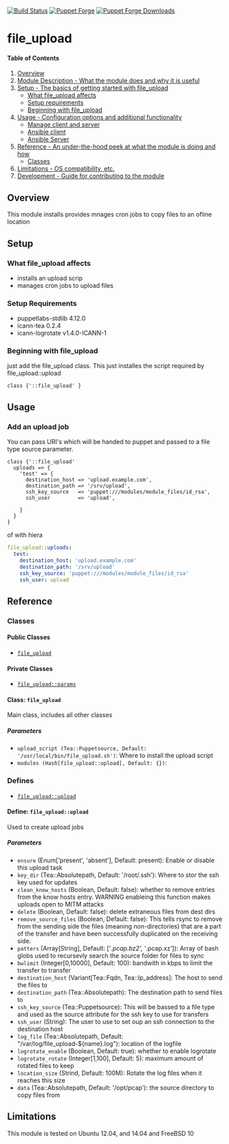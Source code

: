 [![Build Status](https://travis-ci.org/icann-dns/puppet-file_upload.svg?branch=master)](https://travis-ci.org/icann-dns/puppet-file_upload)
[![Puppet Forge](https://img.shields.io/puppetforge/v/icann/file_upload.svg?maxAge=2592000)](https://forge.puppet.com/icann/file_upload)
[![Puppet Forge Downloads](https://img.shields.io/puppetforge/dt/icann/file_upload.svg?maxAge=2592000)](https://forge.puppet.com/icann/file_upload)
# file_upload

#### Table of Contents

1. [Overview](#overview)
2. [Module Description - What the module does and why it is useful](#module-description)
3. [Setup - The basics of getting started with file_upload](#setup)
    * [What file_upload affects](#what-file_upload-affects)
    * [Setup requirements](#setup-requirements)
    * [Beginning with file_upload](#beginning-with-file_upload)
4. [Usage - Configuration options and additional functionality](#usage)
    * [Manage client and server](#manage-client-and-server)
    * [Ansible client](#file_upload-client)
    * [Ansible Server](#file_upload-server)
5. [Reference - An under-the-hood peek at what the module is doing and how](#reference)
    * [Classes](#classes)
5. [Limitations - OS compatibility, etc.](#limitations)
6. [Development - Guide for contributing to the module](#development)

## Overview

This module installs provides mnages cron jobs to copy files to an ofline location

## Setup

### What file_upload affects

* installs an upload scrip 
* manages cron jobs to upload files

### Setup Requirements

* puppetlabs-stdlib 4.12.0
* icann-tea 0.2.4
* icann-logrotate v1.4.0-ICANN-1

### Beginning with file_upload

just add the file_upload class.  This just installes the script required by file_upload::upload

```puppet
class {'::file_upload' }
```

## Usage

### Add an upload job

You can pass URI's which will be handed to puppet and passed to a file type source parameter.

```puppet
class {'::file_upload' 
  uploads => { 
    'test' => {
      destination_host => 'upload.example.com',
      destination_path => '/srv/upload',
      ssh_key_source   => 'puppet:///modules/module_files/id_rsa',
      ssh_user         => 'upload',

    }
  }
}
```

of with hiera

```yaml
file_upload::uploads:
  test:
    destination_host: 'upload.example.com'
    destination_path: '/srv/upload'
    ssh_key_source: 'puppet:///modules/module_files/id_rsa'
    ssh_user: upload
```

## Reference

### Classes

#### Public Classes

* [`file_upload`](#class-file_upload)

#### Private Classes

* [`file_upload::params`](#class-file_uploadparams)

#### Class: `file_upload`

Main class, includes all other classes

##### Parameters 

* `upload_script (Tea::Puppetsource, Default: '/usr/local/bin/file_upload.sh')`: Where to install the upload script
* `modules (Hash[file_upload::upload], Default: {})`: 

### Defines

* [`file_upload::upload`](#define-file_uploadupload)

#### Define: `file_upload::upload`

Used to create upload jobs

##### Parameters

* `ensure` (Enum['present', 'absent'], Default: present): Enable or disable this upload task
* `key_dir` (Tea::Absolutepath, Default: '/root/.ssh'): Where to stor the ssh key used for updates
* `clean_know_hosts` (Boolean, Default: false): whether to remove entries from the know hosts entry.  WARNING enableing this function makes uploads open to MITM attacks
* `delete` (Boolean, Default: false): delete extraneous files from dest dirs
* `remove_source_files` (Boolean, Default: false): This tells rsync to remove from the sending side the files (meaning non-directories) that are a part of the transfer and have been successfully duplicated on the receiving side.
* `patters` (Array[String], Default: ['*.pcap.bz2', '*.pcap.xz']): Array of bash globs used to recursevly search the source folder for files to sync
* `bwlimit` (Integer[0,10000], Default: 100): bandwith in kbps to limit the transfer to transfer
* `destination_host` (Variant[Tea::Fqdn, Tea::Ip_address]: The host to send the files to
* `destination_path` (Tea::Absolutepath): The destination path to send files to
* `ssh_key_source` (Tea::Puppetsource): This will be bassed to a file type and used as the source attribute for the ssh key to use for transfers
* `ssh_user` (String): The user to use to set oup an ssh connection to the destination host
* `log_file` (Tea::Absolutepath, Default: "/var/log/file_upload-${name}.log"): location of the logfile
* `logrotate_enable` (Boolean, Default: true): whether to enable logrotate
* `logrotate_rotate` (Integer[1,100], Default: 5): maximum amount of rotated files to keep
* `location_size` (Strind, Default: 100M): Rotate the log files when it reaches this size
* `data` (Tea::Absolutepath, Default: '/opt/pcap'): the source directory to copy files from

## Limitations

This module is tested on Ubuntu 12.04, and 14.04 and FreeBSD 10 

